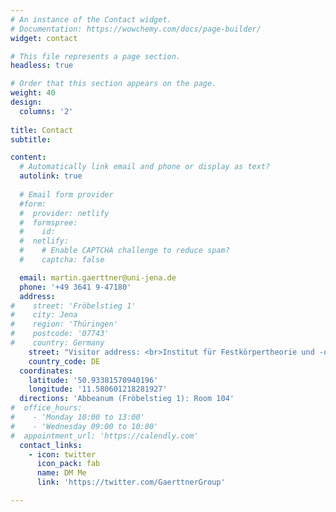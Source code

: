 ```yaml
---
# An instance of the Contact widget.
# Documentation: https://wowchemy.com/docs/page-builder/
widget: contact

# This file represents a page section.
headless: true

# Order that this section appears on the page.
weight: 40
design:
  columns: '2'
  
title: Contact
subtitle:

content:
  # Automatically link email and phone or display as text?
  autolink: true
  
  # Email form provider
  #form:
  #  provider: netlify
  #  formspree:
  #    id:
  #  netlify:
  #    # Enable CAPTCHA challenge to reduce spam?
  #    captcha: false

  email: martin.gaerttner@uni-jena.de
  phone: '+49 3641 9-47180'
  address:
#    street: 'Fröbelstieg 1'
#    city: Jena
#    region: 'Thüringen'
#    postcode: '07743'
#    country: Germany
    street: "Visitor address: <br>Institut für Festkörpertheorie und -optik<br>Friedrich-Schiller-Universität Jena<br>Fröbelstieg 1<br>07743 Jena<br>Germany<br><br>Postal address: Institut für Festkörpertheorie und -optik<br>Friedrich-Schiller-Universität Jena<br>Max-Wien-Platz 1<br>07743 Jena<br>Germany<br><br>Secretary:<br>Sylvia Hennig<br>Mail: <a href="mailto:sylvia.hennig@uni-jena.de">sylvia.hennig@uni-jena.de</a><br>Phone: +49 3641 9-47151<br>"
    country_code: DE	
  coordinates:
    latitude: '50.93381570940196'
    longitude: '11.580601218281927'
  directions: 'Abbeanum (Fröbelstieg 1): Room 104'
#  office_hours:
#    - 'Monday 10:00 to 13:00'
#    - 'Wednesday 09:00 to 10:00'
#  appointment_url: 'https://calendly.com'
  contact_links:
    - icon: twitter
      icon_pack: fab
      name: DM Me
      link: 'https://twitter.com/GaerttnerGroup'

---
```


